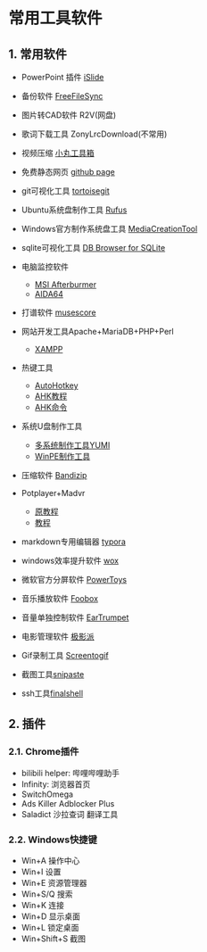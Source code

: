 # 常用工具软件

## 1. 常用软件

- PowerPoint 插件 [iSlide](https://www.islide.cc/)

- 备份软件 [FreeFileSync](https://freefilesync.org/)

- 图片转CAD软件 R2V(网盘)

- 歌词下载工具 ZonyLrcDownload(不常用)

- 视频压缩 [小丸工具箱](https://maruko.appinn.me/)

- 免费静态网页 [github page](https://pages.github.com/)

- git可视化工具 [tortoisegit](https://tortoisegit.org/)

- Ubuntu系统盘制作工具 [Rufus](https://rufus.en.softonic.com/)

- Windows官方制作系统盘工具 [MediaCreationTool](https://www.microsoft.com/zh-cn/software-download/windows10?OCID=WIP_r_Win10_Body_AddPC)

- sqlite可视化工具 [DB Browser for SQLite](https://sqlitebrowser.org/)

- 电脑监控软件
  - [MSI Afterburmer](https://cn.msi.com/page/afterburner)
  - [AIDA64](https://www.aida64.com/products)

- 打谱软件 [musescore](https://musescore.org/zh-hans)

- 网站开发工具Apache+MariaDB+PHP+Perl
  - [XAMPP](https://www.apachefriends.org/index.html)

- 热键工具
  - [AutoHotkey](https://www.autohotkey.com/)
  - [AHK教程](https://ahkcn.github.io/docs/AutoHotkey.htm)
  - [AHK命令](https://www.cnblogs.com/imsoft/p/ahk.html)

- 系统U盘制作工具
  - [多系统制作工具YUMI](https://www.pendrivelinux.com/yumi-multiboot-usb-creator/)
  - [WinPE制作工具](https://www.aomeitech.com/pe-builder.html?from=en_nav_utilities)

- 压缩软件 [Bandizip](https://cn.bandisoft.com/bandizip/)

- Potplayer+Madvr
  - [原教程](http://www.hangge.com/blog/cache/detail_1461.html)
  - [教程](https://www.cnblogs.com/sky-heaven/p/8904317.html)

- markdown专用编辑器 [typora](https://typora.io/)

- windows效率提升软件 [wox](https://github.com/Wox-launcher/Wox/releases)

- 微软官方分屏软件 [PowerToys](https://github.com/microsoft/PowerToys)

- 音乐播放软件 [Foobox](http://www.foobar2000.com.cn/interface/showimg.php?lang=cn&id=73)

- 音量单独控制软件 [EarTrumpet](https://www.microsoft.com/en-us/p/eartrumpet/9nblggh516xp#activetab=pivot:overviewtab)

- 电影管理软件 [极影派](http://www.jeenpi.com/)

- Gif录制工具 [Screentogif](https://www.screentogif.com/)

- 截图工具[snipaste](https://zh.snipaste.com/)

- ssh工具[finalshell](https://www.hostbuf.com/t/988.html)

## 2. 插件

### 2.1. Chrome插件

- bilibili helper: 哔哩哔哩助手
- Infinity: 浏览器首页
- SwitchOmega
- Ads Killer Adblocker Plus
- Saladict 沙拉查词 翻译工具

### 2.2. Windows快捷键

- Win+A 操作中心
- Win+I 设置
- Win+E 资源管理器
- Win+S/Q 搜索
- Win+K 连接
- Win+D 显示桌面
- Win+L 锁定桌面
- Win+Shift+S 截图

